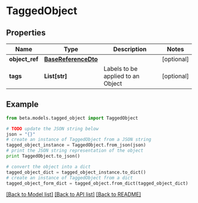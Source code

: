 # TaggedObject


## Properties
Name | Type | Description | Notes
------------ | ------------- | ------------- | -------------
**object_ref** | [**BaseReferenceDto**](BaseReferenceDto.md) |  | [optional] 
**tags** | **List[str]** | Labels to be applied to an Object | [optional] 

## Example

```python
from beta.models.tagged_object import TaggedObject

# TODO update the JSON string below
json = "{}"
# create an instance of TaggedObject from a JSON string
tagged_object_instance = TaggedObject.from_json(json)
# print the JSON string representation of the object
print TaggedObject.to_json()

# convert the object into a dict
tagged_object_dict = tagged_object_instance.to_dict()
# create an instance of TaggedObject from a dict
tagged_object_form_dict = tagged_object.from_dict(tagged_object_dict)
```
[[Back to Model list]](../README.md#documentation-for-models) [[Back to API list]](../README.md#documentation-for-api-endpoints) [[Back to README]](../README.md)



